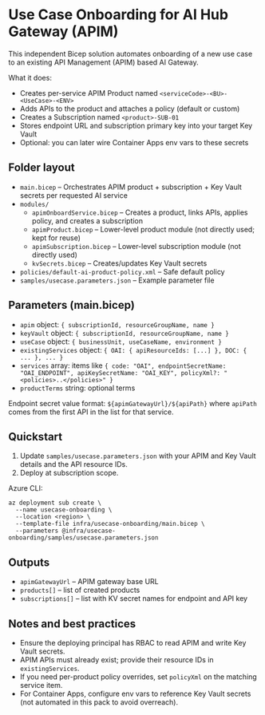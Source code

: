 # Use Case Onboarding for AI Hub Gateway (APIM)

This independent Bicep solution automates onboarding of a new use case to an existing API Management (APIM) based AI Gateway.

What it does:
- Creates per-service APIM Product named `<serviceCode>-<BU>-<UseCase>-<ENV>`
- Adds APIs to the product and attaches a policy (default or custom)
- Creates a Subscription named `<product>-SUB-01`
- Stores endpoint URL and subscription primary key into your target Key Vault
- Optional: you can later wire Container Apps env vars to these secrets

## Folder layout
- `main.bicep` – Orchestrates APIM product + subscription + Key Vault secrets per requested AI service
- `modules/`
  - `apimOnboardService.bicep` – Creates a product, links APIs, applies policy, and creates a subscription
  - `apimProduct.bicep` – Lower-level product module (not directly used; kept for reuse)
  - `apimSubscription.bicep` – Lower-level subscription module (not directly used)
  - `kvSecrets.bicep` – Creates/updates Key Vault secrets
- `policies/default-ai-product-policy.xml` – Safe default policy
- `samples/usecase.parameters.json` – Example parameter file

## Parameters (main.bicep)
- `apim` object: `{ subscriptionId, resourceGroupName, name }`
- `keyVault` object: `{ subscriptionId, resourceGroupName, name }`
- `useCase` object: `{ businessUnit, useCaseName, environment }`
- `existingServices` object: `{ OAI: { apiResourceIds: [...] }, DOC: { ... }, ... }`
- `services` array: items like `{ code: "OAI", endpointSecretName: "OAI_ENDPOINT", apiKeySecretName: "OAI_KEY", policyXml?: "<policies>..</policies>" }`
- `productTerms` string: optional terms

Endpoint secret value format: `${apimGatewayUrl}/${apiPath}` where `apiPath` comes from the first API in the list for that service.

## Quickstart
1. Update `samples/usecase.parameters.json` with your APIM and Key Vault details and the API resource IDs.
2. Deploy at subscription scope.

Azure CLI:
```
az deployment sub create \
  --name usecase-onboarding \
  --location <region> \
  --template-file infra/usecase-onboarding/main.bicep \
  --parameters @infra/usecase-onboarding/samples/usecase.parameters.json
```

## Outputs
- `apimGatewayUrl` – APIM gateway base URL
- `products[]` – list of created products
- `subscriptions[]` – list with KV secret names for endpoint and API key

## Notes and best practices
- Ensure the deploying principal has RBAC to read APIM and write Key Vault secrets.
- APIM APIs must already exist; provide their resource IDs in `existingServices`.
- If you need per-product policy overrides, set `policyXml` on the matching service item.
- For Container Apps, configure env vars to reference Key Vault secrets (not automated in this pack to avoid overreach).
